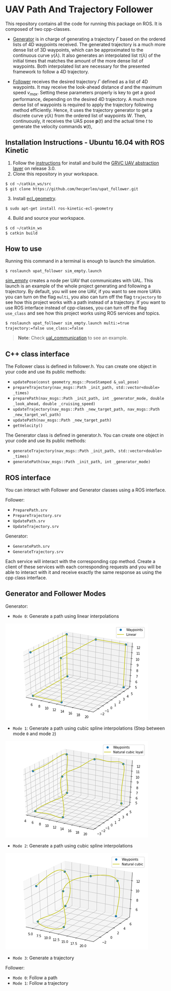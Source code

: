 # UAV Path And Trajectory Follower

This repository contains all the code for running this package on ROS. It is composed of two cpp-classes.

- [Generator](https://github.com/hecperleo/upat_follower/blob/icuas/src/generator.cpp) is in charge of generating a trajectory $\Gamma$ based on the ordered lists of 4D waypoints received. The generated trajectory is a much more dense list of 3D waypoints, which can be approximated to the continuous curve $\gamma(\lambda)$. It also generates an interpolated list $\tau(\lambda)$ of the initial times that matches the amount of the more dense list of waypoints. Both interpolated list are necessary for the presented framework to follow a 4D trajectory. 

- [Follower](https://github.com/hecperleo/upat_follower/blob/icuas/src/follower.cpp) receives the desired trajectory $\Gamma$ defined as a list of 4D waypoints. It may receive the look-ahead distance $d$ and the maximum speed $v_{max}$. Setting these parameters properly is key to get a good performance, depending on the desired 4D trajectory. A much more dense list of waypoints is required to apply the trajectory following method efficiently. Hence, it uses the trajectory generator to get a discrete curve $\gamma(\lambda)$ from the ordered list of waypoints $W$. Then, continuously, it receives the UAS pose $\mathbf{p}(t)$ and the actual time $t$ to generate the velocity commands $\mathbf{v}(t)$,

## Installation Instructions - Ubuntu 16.04 with ROS Kinetic

1. Follow the [instructions](https://github.com/grvcTeam/grvc-ual/wiki/How-to-build-and-install-grvc-ual) for install and build the [GRVC UAV abstraction layer](https://github.com/grvcTeam/grvc-ual) on release 3.0.
2. Clone this repository in your workspace.
```
$ cd ~/catkin_ws/src
$ git clone https://github.com/hecperleo/upat_follower.git
```
3. Install [ecl_geometry](http://wiki.ros.org/ecl_geometry).
```
$ sudo apt-get install ros-kinetic-ecl-geometry
```
4. Build and source your workspace.
```
$ cd ~/catkin_ws
$ catkin build
```
<!-- 5. Run tests to check everything. For this step, you need two terminals.

    terminal 1: `$ roscore`  
terminal 2: `$ catkin run_tests`

> **Note**: After this step, you can use just one terminal to run tests without roscore using this command.    
>`$ rostest upat_follower tests_run.tests`. -->


## How to use

Running this command in a terminal is enough to launch the simulation.

```
$ roslaunch upat_follower sim_empty.launch
```

[sim_empty](https://github.com/hecperleo/upat_follower/blob/icuas20/launch/sim_empty.launch) creates a node per UAV that communicates with UAL. This launch is an example of the whole project generating and following a trajectory. 
By default, you will see one UAV, if you want to see more UAVs you can turn on the flag `multi`, you also can turn off the flag `trajectory` to see how this project works with a path instead of a trajectory. If you want to use ROS interface instead of cpp-classes, you can turn off the flag `use_class` and see how this project works using ROS services and topics.

```
$ roslaunch upat_follower sim_empty.launch multi:=true trajectory:=false use_class:=false
```

> **Note**: Check [ual_communication](https://github.com/hecperleo/upat_follower/blob/icuas20/src/ual_communication.cpp) to see an example.

## C++ class interface

The Follower class is defined in follower.h. You can create one object in your code and use its public methods:

- `updatePose(const geometry_msgs::PoseStamped &_ual_pose)`
- `prepareTrajectory(nav_msgs::Path _init_path, std::vector<double> _times)`
- `preparePath(nav_msgs::Path _init_path, int _generator_mode, double _look_ahead, double _cruising_speed)`
- `updateTrajectory(nav_msgs::Path _new_target_path, nav_msgs::Path _new_target_vel_path)`
- `updatePath(nav_msgs::Path _new_target_path)`
- `getVelocity()`

The Generator class is defined in generator.h. You can create one object in your code and use its public methods:

- `generateTrajectory(nav_msgs::Path _init_path, std::vector<double> _times)`
- `generatePath(nav_msgs::Path _init_path, int _generator_mode)`


## ROS interface

You can interact with Follower and Generator classes using a ROS interface. 

Follower: 

- `PreparePath.srv`
- `PrepareTrajectory.srv`
- `UpdatePath.srv`
- `UpdateTrajectory.srv`

Generator: 

- `GeneratePath.srv`
- `GenerateTrajectory.srv`

Each service will interact with the corresponding cpp method. Create a client of these services with each corresponding requests and you will be able to interact with it and receive exactly the same response as using the cpp class interface.

## Generator and Follower Modes

Generator:

- `Mode 0`: Generate a path using linear interpolations

![Alt text](data/img/robot2019/mode0.png?raw=true)

- `Mode 1`: Generate a path using cubic spline interpolations (Step between mode `0` and mode `2`)

![Alt text](data/img/robot2019/mode1.png?raw=true)

- `Mode 2`: Generate a path using cubic spline interpolations

![Alt text](data/img/robot2019/mode2.png?raw=true)

- `Mode 3`: Generate a trajectory

Follower:

- `Mode 0`: Follow a path
- `Mode 1`: Follow a trajectory
